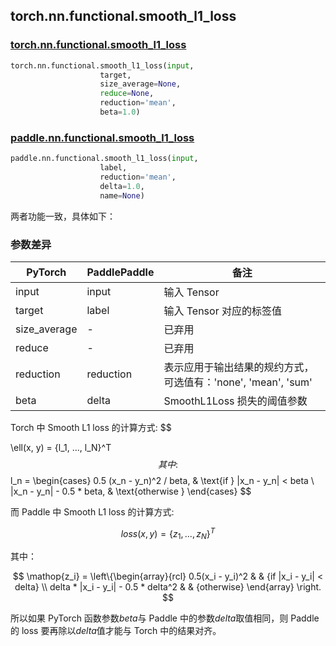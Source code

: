 ## torch.nn.functional.smooth_l1_loss

### [torch.nn.functional.smooth_l1_loss](https://pytorch.org/docs/stable/generated/torch.nn.functional.smooth_l1_loss.html)

```python
torch.nn.functional.smooth_l1_loss(input,
                    target,
                    size_average=None,
                    reduce=None,
                    reduction='mean',
                    beta=1.0)
```

### [paddle.nn.functional.smooth_l1_loss](https://www.paddlepaddle.org.cn/documentation/docs/zh/api/paddle/nn/functional/smooth_l1_loss_cn.html#smooth-l1-loss)

```python
paddle.nn.functional.smooth_l1_loss(input,
                    label,
                    reduction='mean',
                    delta=1.0,
                    name=None)
```

两者功能一致，具体如下：

### 参数差异
| PyTorch       | PaddlePaddle | 备注                                                   |
| ------------- | ------------ | ------------------------------------------------------ |
| input          | input         | 输入 Tensor                                     |
| target          | label         | 输入 Tensor 对应的标签值                                  |
| size_average          | -         | 已弃用                                      |
| reduce          | -         | 已弃用                                     |
| reduction          | reduction         | 表示应用于输出结果的规约方式，可选值有：'none', 'mean', 'sum'                         |
| beta          | delta         | SmoothL1Loss 损失的阈值参数                       |

Torch 中 Smooth L1 loss 的计算方式:
$$

\ell(x, y) = \{l_1, ..., l_N\}^T
$$
其中:
$$
l_n = \begin{cases}
0.5 (x_n - y_n)^2 / beta, & \text{if } |x_n - y_n| < beta \\
|x_n - y_n| - 0.5 * beta, & \text{otherwise }
\end{cases}
$$

而 Paddle 中 Smooth L1 loss 的计算方式:

$$
        % loss(x,y) = \frac{1}{n}\sum_{i}z_i
         loss(x,y)  = \{z_1, ..., z_N\}^T
$$

其中：

$$
        \mathop{z_i} = \left\{\begin{array}{rcl}
                0.5(x_i - y_i)^2 & & {if |x_i - y_i| < delta} \\
                delta * |x_i - y_i| - 0.5 * delta^2 & & {otherwise}
            \end{array} \right.
$$

所以如果 PyTorch 函数参数$beta$与 Paddle 中的参数$delta$取值相同，则 Paddle 的 loss 要再除以$delta$值才能与 Torch 中的结果对齐。
